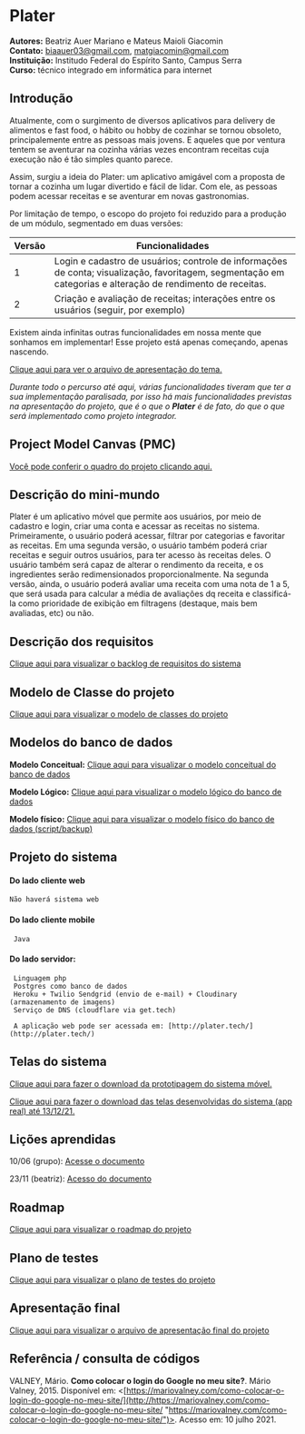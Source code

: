 # Plater

**Autores:** Beatriz Auer Mariano e Mateus Maioli Giacomin </br>
**Contato:** biaauer03@gmail.com, matgiacomin@gmail.com </br>
**Instituição:** Institudo Federal do Espírito Santo, Campus Serra </br>
**Curso:** técnico integrado em informática para internet

## Introdução
Atualmente, com o surgimento de diversos aplicativos para delivery de alimentos e fast food, o hábito ou hobby de cozinhar se tornou obsoleto, principalemente entre as pessoas mais jovens. E aqueles que por ventura tentem se aventurar na cozinha várias vezes encontram receitas cuja execução não é tão simples quanto parece.

Assim, surgiu a ideia do Plater: um aplicativo amigável com a proposta de tornar a cozinha um lugar divertido e fácil de lidar. Com ele, as pessoas podem acessar receitas e se aventurar em novas gastronomias.

Por limitação de tempo, o escopo do projeto foi reduzido para a produção de um módulo, segmentado em duas versões:

| Versão | Funcionalidades |
| ------------ | ------------ |
|1| Login e cadastro de usuários; controle de informações de conta; visualização, favoritagem, segmentação em categorias e alteração de rendimento de receitas. |
|2| Criação e avaliação de receitas; interações entre os usuários (seguir, por exemplo)  |

Existem ainda infinitas outras funcionalidades em nossa mente que sonhamos em implementar! Esse projeto está apenas começando, apenas nascendo.

[Clique aqui para ver o arquivo de apresentação do tema.](https://github.com/auerbeatriz/plater-web/blob/761f14a4abced02bab9ba4e162661bf168d248aa/doc/definicaotema.pdf)

*Durante todo o percurso até aqui, várias funcionalidades tiveram que ter a sua implementação paralisada, por isso há mais funcionalidades previstas na apresentação do projeto, que é o que o **Plater** é de fato, do que o que será implementado como projeto integrador.*

## Project Model Canvas (PMC)
[Você pode conferir o quadro do projeto clicando aqui.](https://github.com/auerbeatriz/plater-web/blob/275060c76a3767e43d5ad9466ee396289990ea5e/doc/pmc.pdf)

## Descrição do mini-mundo
Plater é um aplicativo móvel que permite aos usuários, por meio de cadastro e login, criar uma conta e acessar as receitas no sistema. Primeiramente, o usuário poderá acessar, filtrar por categorias e favoritar as receitas. Em uma segunda versão, o usuário também poderá criar receitas e seguir outros usuários, para ter acesso às receitas deles. O usuário também será capaz de alterar o rendimento da receita, e os ingredientes serão redimensionados proporcionalmente. Na segunda versão, ainda, o usuário poderá avaliar uma receita com uma nota de 1 a 5, que será usada para calcular a média de avaliações dq receita e classificá-la como prioridade de exibição em filtragens (destaque, mais bem avaliadas, etc) ou não.

## Descrição dos requisitos
[Clique aqui para visualizar o backlog de requisitos do sistema](https://github.com/auerbeatriz/plater-web/blob/56859521e45377d247dafc5df731bd5a2d81f6d4/doc/Backlog%20de%20Requisitos%20Plater%20-%20M%C3%B3dulo%201.pdf)

## Modelo de Classe do projeto
[Clique aqui para visualizar o modelo de classes do projeto](https://github.com/auerbeatriz/plater-web/blob/83015619118087d7877eab2715db5fd754d6b13a/doc/Diagrama%20de%20Classe%20Plater.png)

## Modelos do banco de dados

**Modelo Conceitual:**
[Clique aqui para visualizar o modelo conceitual do banco de dados](https://github.com/auerbeatriz/plater-web/raw/83015619118087d7877eab2715db5fd754d6b13a/doc/Diagrama%20de%20Classe%20Plater.png)

**Modelo Lógico:**
[Clique aqui para visualizar o modelo lógico do banco de dados](https://github.com/auerbeatriz/plater-web/raw/main/doc/Modelo_Logico.png)

**Modelo físico:**
[Clique aqui para visualizar o modelo físico do banco de dados (script/backup)](https://github.com/auerbeatriz/plater-web/blob/c1677fa4d379e0f8bfb2b78814d12ad01daec2b0/doc/script_plater_bd.sql.pdf)

## Projeto do sistema
#### Do lado cliente web
    Não haverá sistema web

#### Do lado cliente mobile
     Java

#### Do lado servidor:
     Linguagem php
     Postgres como banco de dados 
     Heroku + Twilio Sendgrid (envio de e-mail) + Cloudinary (armazenamento de imagens)
     Serviço de DNS (cloudflare via get.tech)
     
     A aplicação web pode ser acessada em: [http://plater.tech/](http://plater.tech/)

## Telas do sistema

[Clique aqui para fazer o download da prototipagem do sistema móvel.](https://github.com/auerbeatriz/plater-web/raw/main/doc/Prototipagem%20m%C3%B3vel%20Plater%20-%20imagens.zip)

[Clique aqui para fazer o download das telas desenvolvidas do sistema (app real) até 13/12/21.](https://github.com/auerbeatriz/plater-web/raw/main/doc/telas_plater.zip)

## Lições aprendidas

10/06 (grupo): [Acesse o documento](https://github.com/auerbeatriz/plater-web/blob/29ce577d0fcc3a17d0984efd559fd4d8199f4519/doc/Canvas%20de%20Li%C3%A7%C3%B5es%20Aprendidas%20-%20Plater.pdf)

23/11 (beatriz): [Acesso do documento](https://github.com/auerbeatriz/plater-web/blob/29ce577d0fcc3a17d0984efd559fd4d8199f4519/doc/Li%C3%A7%C3%B5es%20aprendidas%20-%20Beatriz.pdf)

## Roadmap

[Clique aqui para visualizar o roadmap do projeto](https://github.com/auerbeatriz/plater-web/blob/29ce577d0fcc3a17d0984efd559fd4d8199f4519/doc/Roadmap-v2%20Plater.pdf)

## Plano de testes

[Clique aqui para visualizar o plano de testes do projeto](https://docs.google.com/spreadsheets/d/1zku7M4rGdRLX32uIreZFBYQzo-tcYPgKLh6cyLSQETw/edit?usp=sharing)

## Apresentação final

[Clique aqui para visualizar o arquivo de apresentação final do projeto](https://docs.google.com/presentation/d/1E2y09DQG028qIUpwRhuNc2xime8c_vuQOhY95nE0JNE/edit?usp=sharing)

## Referência / consulta de códigos

VALNEY, Mário. **Como colocar o login do Google no meu site?**. Mário Valney, 2015. Disponível em: <[https://mariovalney.com/como-colocar-o-login-do-google-no-meu-site/](http://https://mariovalney.com/como-colocar-o-login-do-google-no-meu-site/ "https://mariovalney.com/como-colocar-o-login-do-google-no-meu-site/")>. Acesso em: 10 julho 2021.
